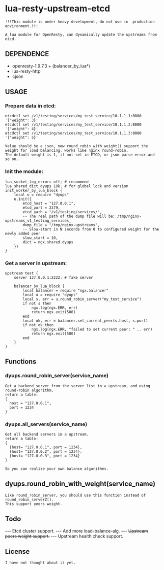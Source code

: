# lua-resty-upstream-etcd
```
!!!This module is under heavy development, do not use in  production environment.!!!

A lua module for OpenResty, can dynamically update the upstreams from etcd.
```

## DEPENDENCE
- openresty-1.9.7.3 + (balancer_by_lua*)
- lua-resty-http
- cjson

## USAGE

### Prepare data in etcd:
```
etcdctl set /v1/testing/services/my_test_service/10.1.1.1:8080 '{"weight": 3}'
etcdctl set /v1/testing/services/my_test_service/10.1.1.2:8080 '{"weight": 4}'
etcdctl set /v1/testing/services/my_test_service/10.1.1.3:8080 '{"weight": 5}'

Value should be a json, now round_robin_with_weight() support the weight for load balancing, works like nginx round-robin.
The default weight is 1, if not set in ETCD, or json parse error and so on.
```

### Init the module:
```
lua_socket_log_errors off; # recommend
lua_shared_dict dyups 10k; # for global lock and version
init_worker_by_lua_block {
    local u = require "dyups"
    u.init({
        etcd_host = "127.0.0.1",
        etcd_port = 2379,
        etcd_path = "/v1/testing/services/",
        -- The real path of the dump file will be: /tmp/nginx-upstreams_v1_testing_services_
        dump_file = "/tmp/nginx-upstreams",
        -- Slow-start in N seconds from 0 to configured weight for the newly added peer
        slow_start = 10,
        dict = ngx.shared.dyups
    })
}
```
### Get a server in upstream:
```
upstream test {
    server 127.0.0.1:2222; # fake server

    balancer_by_lua_block {
        local balancer = require "ngx.balancer"
        local u = require "dyups"
        local s, err = u.round_robin_server("my_test_service")
        if not s then
            ngx.log(ngx.ERR, err)
            return ngx.exit(500)
        end
        local ok, err = balancer.set_current_peer(s.host, s.port)
        if not ok then
            ngx.log(ngx.ERR, "failed to set current peer: " .. err)
            return ngx.exit(500)
        end
    }
}
```

## Functions
### dyups.round_robin_server(service_name)
```
Get a backend server from the server list in a upstream, and using round-robin algorithm.
return a table: 
{
  host = "127.0.0.1",
  port = 1234
}
```
### dyups.all_servers(service_name)
```
Get all backend servers in a upstream.
return a table:
{
  {host= "127.0.0.1", port = 1234},
  {host= "127.0.0.2", port = 1234},
  {host= "127.0.0.3", port = 1234}
}

So you can realize your own balance algorithms.
```

## dyups.round_robin_with_weight(service_name)
```
Like round_robin_server, you should use this function instead of round_robin_serverZ().
This support peers weight.
```

## Todo
--- Etcd cluster support.
--- Add more load-balance-alg.
--- ~~Upstream peers weight support.~~
--- Upstream health check support.

## License
```
I have not thought about it yet.
```
